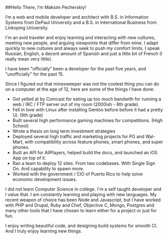 ##Hello There, I’m Maksim Pecherskiy!

I’m a web and mobile developer and architect with B.S. in Information Systems from DePaul University and a B.S. in International Business from Linkoping University.

I'm an avid traveler and enjoy learning and interacting with new cultures, meeting new people, and arguing viewpoints that differ from mine. I adapt quickly to new cultures and always seek to push my comfort limits. I speak Russian, English, a decent amount of Spanish and just a little bit of French (I really mean very little).

I have been "officially" been a developer for the past five years, and "unofficially" for the past 15.

Since I figured out that minesweeper was not the coolest thing you can do on a computer at the age of 12, here are some of the things I have done:
  *  Got yelled at by Comcast for eating up too much bandwith for running a web / IRC / FTP server out of my room (2000ish - 8th grade).
  *  Fell in love with Linux after installing Gentoo before before it had a pretty UI. (9th grade)
  *  Built several high performance gaming machines for competitions. (High School)
  *  Wrote a thesis on long term investment strategies
  *  Deployed several high traffic and marketing projects for PG and Wal-Mart, with compatibility across feature phones, smart phones, and super phones.
  *  Built an API for AllPlayers, helped build the docs, and launched an iOS App on top of it.
  *  Ran a team to deploy 12 sites. From two codebases.  With Single Sign On. And capability to spawn more.
  *  Worked with the government / CIO of Puerto Rico to help solve economic development issues.

I did not learn Computer Science in college. I'm a self taught developer and I value that. I am constantly learning and playing with new languages.  My recent weapon of choice has been Node and Javascript, but I have worked with PHP and Drupal, Ruby and Chef, Objective C,  Mongo, Postgres and many other tools that I have chosen to learn either for a project or just for fun.

I enjoy writing beautiful code, and designing build systems for smooth CI.  And I truly enjoy learning new things.


